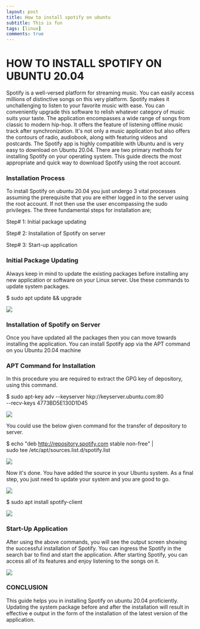 ```yaml
---
layout: post
title: How to install spotify on ubuntu
subtitle: This is fun
tags: [linux]
comments: true
---
```




# HOW TO INSTALL SPOTIFY ON UBUNTU 20.04

Spotify is a well-versed platform for streaming music. You can easily access millions of distinctive songs on this very platform. Spotify makes it unchallenging to listen to your favorite music with ease. You can conveniently upgrade this software to relish whatever category of music suits your taste. The application encompasses a wide range of songs from classic to modern hip-hop. It offers the feature of listening offline music track after synchronization. It's not only a music application but also offers the contours of radio, audiobook, along with featuring videos and postcards. The Spotify app is highly compatible with Ubuntu and is very easy to download on Ubuntu 20.04. There are two primary methods for installing Spotify on your operating system. This guide directs the most appropriate and quick way to download Spotify using the root account. 

### Installation Process

To install Spotify on ubuntu 20.04 you just undergo 3 vital processes assuming the prerequisite that you are either logged in to the server using the root account. If not then use the user encompassing the sudo privileges. The three fundamental steps for installation are;

Step# 1: Initial package updating

Step# 2: Installation of Spotify on server

Step# 3: Start-up application

### Initial Package Updating

Always keep in mind to update the existing packages before installing any new application or software on your Linux server. Use these commands to update system packages.

$ sudo apt update && upgrade

![][1]

### Installation of Spotify on Server

Once you have updated all the packages then you can move towards installing the application. You can install Spotify app via the APT command on you Ubuntu 20.04 machine

### APT Command for Installation

In this procedure you are required to extract the GPG key of depository, using this command.

$ sudo apt-key adv \--keyserver hkp://keyserver.ubuntu.com:80  
 \--recv-keys 4773BD5E130D1D45

![][2]

You could use the below given command for the transfer of depository to server.

$ echo "deb http://repository.spotify.com stable non-free" |   
sudo tee /etc/apt/sources.list.d/spotify.list

![][3]

Now it's done. You have added the source in your Ubuntu system. As a final step, you just need to update your system and you are good to go.

![][4]

$ sudo apt install spotify-client

![][5]

### Start-Up Application

After using the above commands, you will see the output screen showing the successful installation of Spotify. You can ingress the Spotify in the search bar to find and start the application. After starting Spotify, you can access all of its features and enjoy listening to the songs on it.

![][6]

### CONCLUSION

This guide helps you in installing Spotify on ubuntu 20.04 proficiently. Updating the system package before and after the installation will result in effective e output in the form of the installation of the latest version of the application. 

[1]: https://linuxhint.com/wp-content/uploads/2020/09/word-image-1185.png
[2]: https://linuxhint.com/wp-content/uploads/2020/09/word-image-1186.png
[3]: https://linuxhint.com/wp-content/uploads/2020/09/word-image-1187.png
[4]: https://linuxhint.com/wp-content/uploads/2020/09/word-image-1188.png
[5]: https://linuxhint.com/wp-content/uploads/2020/09/word-image-1189.png
[6]: https://linuxhint.com/wp-content/uploads/2020/09/word-image-1190.png

  
